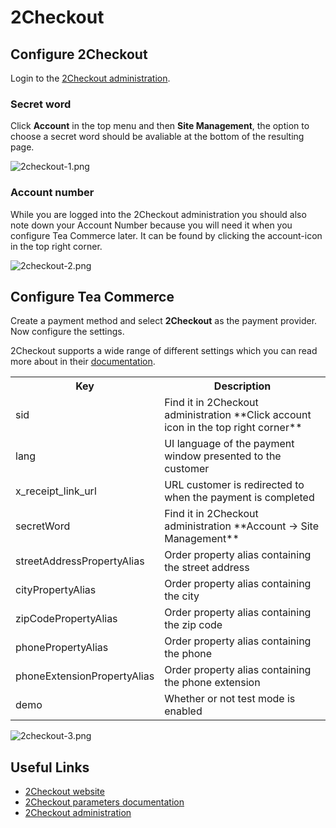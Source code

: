 # 2Checkout

## Configure 2Checkout

Login to the [2Checkout administration](https://www.2checkout.com/va/).

### Secret word

Click **Account** in the top menu and then **Site Management**, the option to choose a secret word should be avaliable at the bottom of the resulting page.

![2checkout-1.png](/img/08a7901-2checkout-1.png)

### Account number

While you are logged into the 2Checkout administration you should also note down your Account Number because you will need it when you configure Tea Commerce later. It can be found by clicking the account-icon in the top right corner.

![2checkout-2.png](/img/dc8f561-2checkout-2.png)

## Configure Tea Commerce

Create a payment method and select **2Checkout** as the payment provider. Now configure the settings.

2Checkout supports a wide range of different settings which you can read more about in their [documentation](https://www.2checkout.com/documentation/checkout/parameters).

<table>
	<tr>
		<th>Key</th>
		<th>Description</th>
	</tr>
	<tr>
		<td>sid</td>
		<td>Find it in 2Checkout administration
**Click account icon in the top right corner**</td>
	</tr>
	<tr>
		<td>lang</td>
		<td>UI language of the payment window presented to the customer</td>
	</tr>
	<tr>
		<td>x_receipt_link_url</td>
		<td>URL customer is redirected to when the payment is completed</td>
	</tr>
	<tr>
		<td>secretWord</td>
		<td>Find it in 2Checkout administration
**Account -&gt; Site Management**</td>
	</tr>
	<tr>
		<td>streetAddressPropertyAlias</td>
		<td>Order property alias containing the street address</td>
	</tr>
	<tr>
		<td>cityPropertyAlias</td>
		<td>Order property alias containing the city</td>
	</tr>
	<tr>
		<td>zipCodePropertyAlias</td>
		<td>Order property alias containing the zip code</td>
	</tr>
	<tr>
		<td>phonePropertyAlias</td>
		<td>Order property alias containing the phone</td>
	</tr>
	<tr>
		<td>phoneExtensionPropertyAlias</td>
		<td>Order property alias containing the phone extension</td>
	</tr>
	<tr>
		<td>demo</td>
		<td>Whether or not test mode is enabled</td>
	</tr>
</table>

![2checkout-3.png](/img/af79048-2checkout-3.png)

## Useful Links

* [2Checkout website](https://www.2checkout.com/) 
* [2Checkout parameters documentation](https://www.2checkout.com/documentation/checkout/parameters)
* [2Checkout administration](https://www.2checkout.com/va/)
